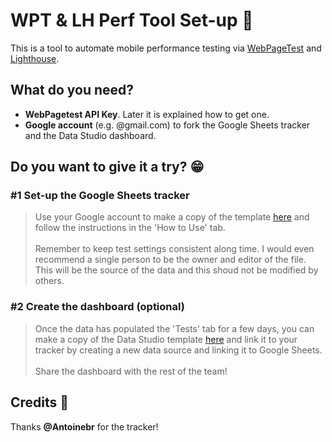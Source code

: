 # WPT & LH Perf Tool Set-up 📱
This is a tool to automate mobile performance testing via <a href="https://www.webpagetest.org/" target="_blank">WebPageTest</a> and <a href="https://developers.google.com/web/tools/lighthouse" target="_blank">Lighthouse</a>.


## What do you need?
* **WebPagetest API Key**. Later it is explained how to get one.
* **Google account** (e.g. @gmail.com) to fork the Google Sheets tracker and the Data Studio dashboard.


## Do you want to give it a try? 😁

### #1 Set-up the Google Sheets tracker
> Use your Google account to make a copy of the template <a href="https://docs.google.com/spreadsheets/d/1k8Qr-d2Ze_51975a3t2TcV4jPxrZBWOlCxILBQzNTMw/copy" target="_blank">here</a> and follow the instructions in the 'How to Use' tab.
<br /><br />
> Remember to keep test settings consistent along time. I would even recommend a single person to be the owner and editor of the file. This will be the source of the data and this shoud not be modified by others.

### #2 Create the dashboard (optional)
> Once the data has populated the 'Tests' tab for a few days, you can make a copy of the Data Studio template <a href="https://datastudio.google.com/u/0/reporting/17eCmvvfV62TI9UhM9t-QmX5ASyE2COkm/page/VgD/preview" target="_blank">here</a> and link it to your tracker by creating a new data source and linking it to Google Sheets.
<br /><br />
> Share the dashboard with the rest of the team!


## Credits 🙏
Thanks **@Antoinebr** for the tracker!

